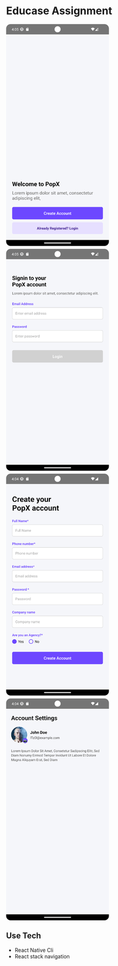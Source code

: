 # Educase Assignment

<div style="display: flex; flex-wrap: wrap; gap: 8px;">
    <img src="./images/onboarding.png" width="280px" height="600px" alt="Onboarding Screen">
    <img src="./images/singin.png" width="280px" height="600px" alt="Login Screen">
    <img src="./images/signup.png" width="280px" height="600px" alt="Signup Screen">
    <img src="./images/account.png" width="280px" height="600px" alt="Account Screen">
</div>


## Use Tech
- React Native Cli
- React stack navigation

